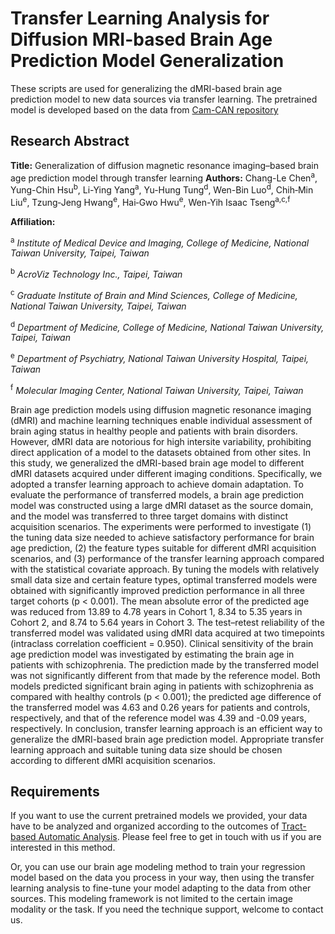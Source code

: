 # Transfer Learning Analysis for Diffusion MRI-based Brain Age Prediction Model Generalization

These scripts are used for generalizing the dMRI-based brain age prediction model to new data sources via transfer learning. 
The pretrained model is developed based on the data from [Cam-CAN repository](https://www.cam-can.org/)

## Research Abstract
**Title:** Generalization of diffusion magnetic resonance imaging–based brain age prediction model through transfer learning
**Authors:** Chang-Le Chen<sup>a</sup>, Yung-Chin Hsu<sup>b</sup>, Li-Ying Yang<sup>a</sup>, Yu-Hung Tung<sup>d</sup>, 
Wen-Bin Luo<sup>d</sup>, Chih‐Min Liu<sup>e</sup>, Tzung‐Jeng Hwang<sup>e</sup>, Hai‐Gwo Hwu<sup>e</sup>, Wen-Yih Isaac Tseng<sup>a,c,f</sup>

**Affiliation:**

<sup>a</sup> *Institute of Medical Device and Imaging, College of Medicine, National Taiwan University, Taipei, Taiwan*

<sup>b</sup> *AcroViz Technology Inc., Taipei, Taiwan*

<sup>c</sup> *Graduate Institute of Brain and Mind Sciences, College of Medicine, National Taiwan University, Taipei, Taiwan*

<sup>d</sup> *Department of Medicine, College of Medicine, National Taiwan University, Taipei, Taiwan*

<sup>e</sup> *Department of Psychiatry, National Taiwan University Hospital, Taipei, Taiwan*

<sup>f</sup> *Molecular Imaging Center, National Taiwan University, Taipei, Taiwan*

Brain age prediction models using diffusion magnetic resonance imaging (dMRI) and machine learning techniques enable individual assessment of brain aging status in healthy people and patients with brain disorders. 
However, dMRI data are notorious for high intersite variability, prohibiting direct application of a model to the datasets obtained from other sites. 
In this study, we generalized the dMRI-based brain age model to different dMRI datasets acquired under different imaging conditions. 
Specifically, we adopted a transfer learning approach to achieve domain adaptation. 
To evaluate the performance of transferred models, a brain age prediction model was constructed using a large dMRI dataset as the source domain, and the model was transferred to three target domains with distinct acquisition scenarios. 
The experiments were performed to investigate (1) the tuning data size needed to achieve satisfactory performance for brain age prediction, (2) the feature types suitable for different dMRI acquisition scenarios, and (3) performance of the transfer learning approach compared with the statistical covariate approach. 
By tuning the models with relatively small data size and certain feature types, optimal transferred models were obtained with significantly improved prediction performance in all three target cohorts (p < 0.001). 
The mean absolute error of the predicted age was reduced from 13.89 to 4.78 years in Cohort 1, 8.34 to 5.35 years in Cohort 2, and 8.74 to 5.64 years in Cohort 3. 
The test–retest reliability of the transferred model was validated using dMRI data acquired at two timepoints (intraclass correlation coefficient = 0.950). 
Clinical sensitivity of the brain age prediction model was investigated by estimating the brain age in patients with schizophrenia. 
The prediction made by the transferred model was not significantly different from that made by the reference model. 
Both models predicted significant brain aging in patients with schizophrenia as compared with healthy controls (p < 0.001); the predicted age difference of the transferred model was 4.63 and 0.26 years for patients and controls, respectively, and that of the reference model was 4.39 and -0.09 years, respectively. 
In conclusion, transfer learning approach is an efficient way to generalize the dMRI-based brain age prediction model. 
Appropriate transfer learning approach and suitable tuning data size should be chosen according to different dMRI acquisition scenarios.

## Requirements
If you want to use the current pretrained models we provided, your data have to be analyzed and organized according to the outcomes of [Tract-based Automatic Analysis](https://onlinelibrary.wiley.com/doi/full/10.1002/hbm.22854).
Please feel free to get in touch with us if you are interested in this method.

Or, you can use our brain age modeling method to train your regression model based on the data you process in your way, then using the transfer learning analysis to fine-tune your model adapting to the data from other sources.
This modeling framework is not limited to the certain image modality or the task. If you need the technique support, welcome to contact us.




